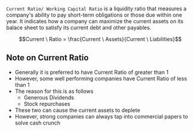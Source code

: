 `Current Ratio/ Working Capital Ratio` is a liquidity ratio that measures a company's ability to pay short-term obligations or those due within one year. It indicates how a company can maximize the current assets on its balace sheet to satisfy its current debt and other payables.

$$Current \ Ratio = \frac{Current \ Assets}{Current \ Liabilities}$$

## Note on Current Ratio

- Generally it is preferred to have Current Ratio of greater than 1
- However, some well performing companies have Current Ratio of less than 1
- The reason for this is as follows
	- Generous Dividends
	- Stock repurchases
- These two can cause the current assets to deplete
- However, strong companies can always tap into commercial papers to solve cash crunch

